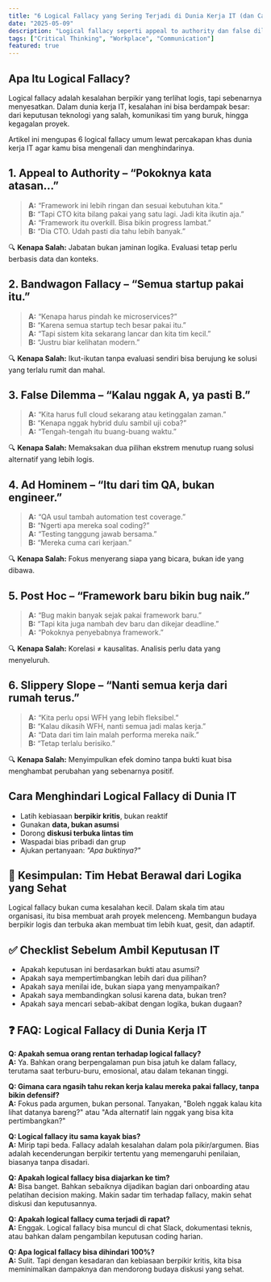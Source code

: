 ```yaml
---
title: "6 Logical Fallacy yang Sering Terjadi di Dunia Kerja IT (dan Cara Menghindarinya)"
date: "2025-05-09"
description: "Logical fallacy seperti appeal to authority dan false dilemma bisa bikin keputusan IT jadi keliru. Pelajari contohnya & cara menghindarinya di artikel ini."
tags: ["Critical Thinking", "Workplace", "Communication"]
featured: true
---
```


## Apa Itu Logical Fallacy?

Logical fallacy adalah kesalahan berpikir yang terlihat logis, tapi sebenarnya menyesatkan. Dalam dunia kerja IT, kesalahan ini bisa berdampak besar: dari keputusan teknologi yang salah, komunikasi tim yang buruk, hingga kegagalan proyek.

Artikel ini mengupas 6 logical fallacy umum lewat percakapan khas dunia kerja IT agar kamu bisa mengenali dan menghindarinya.

## 1. Appeal to Authority – “Pokoknya kata atasan...”

> **A:** “Framework ini lebih ringan dan sesuai kebutuhan kita.”  
> **B:** “Tapi CTO kita bilang pakai yang satu lagi. Jadi kita ikutin aja.”  
> **A:** “Framework itu overkill. Bisa bikin progress lambat.”  
> **B:** “Dia CTO. Udah pasti dia tahu lebih banyak.”

🔍 **Kenapa Salah:** Jabatan bukan jaminan logika. Evaluasi tetap perlu berbasis data dan konteks.

## 2. Bandwagon Fallacy – “Semua startup pakai itu.”

> **A:** “Kenapa harus pindah ke microservices?”  
> **B:** “Karena semua startup tech besar pakai itu.”  
> **A:** “Tapi sistem kita sekarang lancar dan kita tim kecil.”  
> **B:** “Justru biar kelihatan modern.”

🔍 **Kenapa Salah:** Ikut-ikutan tanpa evaluasi sendiri bisa berujung ke solusi yang terlalu rumit dan mahal.

## 3. False Dilemma – “Kalau nggak A, ya pasti B.”

> **A:** “Kita harus full cloud sekarang atau ketinggalan zaman.”  
> **B:** “Kenapa nggak hybrid dulu sambil uji coba?”  
> **A:** “Tengah-tengah itu buang-buang waktu.”

🔍 **Kenapa Salah:** Memaksakan dua pilihan ekstrem menutup ruang solusi alternatif yang lebih logis.

## 4. Ad Hominem – “Itu dari tim QA, bukan engineer.”

> **A:** “QA usul tambah automation test coverage.”  
> **B:** “Ngerti apa mereka soal coding?”  
> **A:** “Testing tanggung jawab bersama.”  
> **B:** “Mereka cuma cari kerjaan.”

🔍 **Kenapa Salah:** Fokus menyerang siapa yang bicara, bukan ide yang dibawa.

## 5. Post Hoc – “Framework baru bikin bug naik.”

> **A:** “Bug makin banyak sejak pakai framework baru.”  
> **B:** “Tapi kita juga nambah dev baru dan dikejar deadline.”  
> **A:** “Pokoknya penyebabnya framework.”

🔍 **Kenapa Salah:** Korelasi ≠ kausalitas. Analisis perlu data yang menyeluruh.

## 6. Slippery Slope – “Nanti semua kerja dari rumah terus.”

> **A:** “Kita perlu opsi WFH yang lebih fleksibel.”  
> **B:** “Kalau dikasih WFH, nanti semua jadi malas kerja.”  
> **A:** “Data dari tim lain malah performa mereka naik.”  
> **B:** “Tetap terlalu berisiko.”

🔍 **Kenapa Salah:** Menyimpulkan efek domino tanpa bukti kuat bisa menghambat perubahan yang sebenarnya positif.

## Cara Menghindari Logical Fallacy di Dunia IT

- Latih kebiasaan **berpikir kritis**, bukan reaktif
- Gunakan **data, bukan asumsi**
- Dorong **diskusi terbuka lintas tim**
- Waspadai bias pribadi dan grup
- Ajukan pertanyaan: _"Apa buktinya?"_

## 🎯 Kesimpulan: Tim Hebat Berawal dari Logika yang Sehat

Logical fallacy bukan cuma kesalahan kecil. Dalam skala tim atau organisasi, itu bisa membuat arah proyek melenceng. Membangun budaya berpikir logis dan terbuka akan membuat tim lebih kuat, gesit, dan adaptif.

## ✅ Checklist Sebelum Ambil Keputusan IT

- Apakah keputusan ini berdasarkan bukti atau asumsi?
- Apakah saya mempertimbangkan lebih dari dua pilihan?
- Apakah saya menilai ide, bukan siapa yang menyampaikan?
- Apakah saya membandingkan solusi karena data, bukan tren?
- Apakah saya mencari sebab-akibat dengan logika, bukan dugaan?

## ❓ FAQ: Logical Fallacy di Dunia Kerja IT

**Q: Apakah semua orang rentan terhadap logical fallacy?**  
**A:** Ya. Bahkan orang berpengalaman pun bisa jatuh ke dalam fallacy, terutama saat terburu-buru, emosional, atau dalam tekanan tinggi.

**Q: Gimana cara ngasih tahu rekan kerja kalau mereka pakai fallacy, tanpa bikin defensif?**  
**A:** Fokus pada argumen, bukan personal. Tanyakan, "Boleh nggak kalau kita lihat datanya bareng?" atau "Ada alternatif lain nggak yang bisa kita pertimbangkan?"

**Q: Logical fallacy itu sama kayak bias?**  
**A:** Mirip tapi beda. Fallacy adalah kesalahan dalam pola pikir/argumen. Bias adalah kecenderungan berpikir tertentu yang memengaruhi penilaian, biasanya tanpa disadari.

**Q: Apakah logical fallacy bisa diajarkan ke tim?**  
**A:** Bisa banget. Bahkan sebaiknya dijadikan bagian dari onboarding atau pelatihan decision making. Makin sadar tim terhadap fallacy, makin sehat diskusi dan keputusannya.

**Q: Apakah logical fallacy cuma terjadi di rapat?**  
**A:** Enggak. Logical fallacy bisa muncul di chat Slack, dokumentasi teknis, atau bahkan dalam pengambilan keputusan coding harian.

**Q: Apa logical fallacy bisa dihindari 100%?**  
**A:** Sulit. Tapi dengan kesadaran dan kebiasaan berpikir kritis, kita bisa meminimalkan dampaknya dan mendorong budaya diskusi yang sehat.
